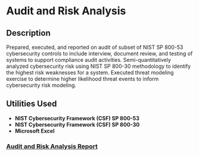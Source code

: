 <h1>Audit and Risk Analysis</h1>

<h2>Description</h2>
Prepared, executed, and reported on audit of subset of NIST SP 800-53 cybersecurity controls to include interview, document review, and testing of systems to support compliance audit activities. Semi-quantitatively analyzed cybersecurity risk using NIST SP 800-30 methodology to identify the highest risk weaknesses for a system. Executed threat modeling exercise to determine higher likelihood threat events to inform cybersecurity risk modeling. 

<br />


<h2>Utilities Used</h2>

- <b>NIST Cybersecurity Framework (CSF) SP 800-53</b>
- <b>NIST Cybersecurity Framework (CSF) SP 800-30</b> 
- <b>Microsoft Excel</b>


<h3><a href="https://github.com/arielbethea/AuditRiskAnalysis/blob/main/ARIEL%20BETHEA%20SIMPLY%20CYBER%20GRC%20ANALYST%20AUDIT%20AND%20RISK%20ANALYSIS.xlsx" align="left">Audit and Risk Analysis Report</a></h3>
</p>

<!--
 ```diff
- text in red
+ text in green
! text in orange
# text in gray
@@ text in purple (and bold)@@
```
--!>
